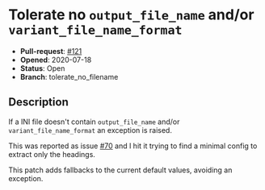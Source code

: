 # Tolerate no `output_file_name` and/or `variant_file_name_format`

- **Pull-request**: [#121](https://github.com/SchrodingersGat/KiBoM/pull/121)
- **Opened**: 2020-07-18
- **Status**: Open
- **Branch**: tolerate_no_filename

## Description

If a INI file doesn't contain `output_file_name` and/or `variant_file_name_format` an exception is raised.

This was reported as issue [#70](https://github.com/SchrodingersGat/KiBoM/issues/70) and I hit it trying to find a minimal config to extract only the headings.

This patch adds fallbacks to the current default values, avoiding an exception.


